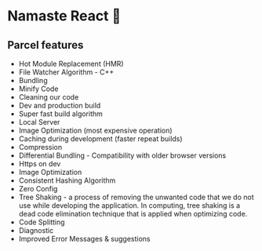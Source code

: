 # Namaste React 🚀

## Parcel features

- Hot Module Replacement (HMR)
- File Watcher Algorithm - C++
- Bundling
- Minify Code
- Cleaning our code
- Dev and production build
- Super fast build algorithm
- Local Server
- Image Optimization (most expensive operation)
- Caching during development (faster repeat builds)
- Compression
- Differential Bundling - Compatibility with older browser versions
- Https on dev
- Image Optimization
- Consistent Hashing Algorithm
- Zero Config
- Tree Shaking - a process of removing the unwanted code that we do not use while developing the application. In computing, tree shaking is a dead code elimination technique that is applied when optimizing code.
- Code Splitting
- Diagnostic
- Improved Error Messages & suggestions
